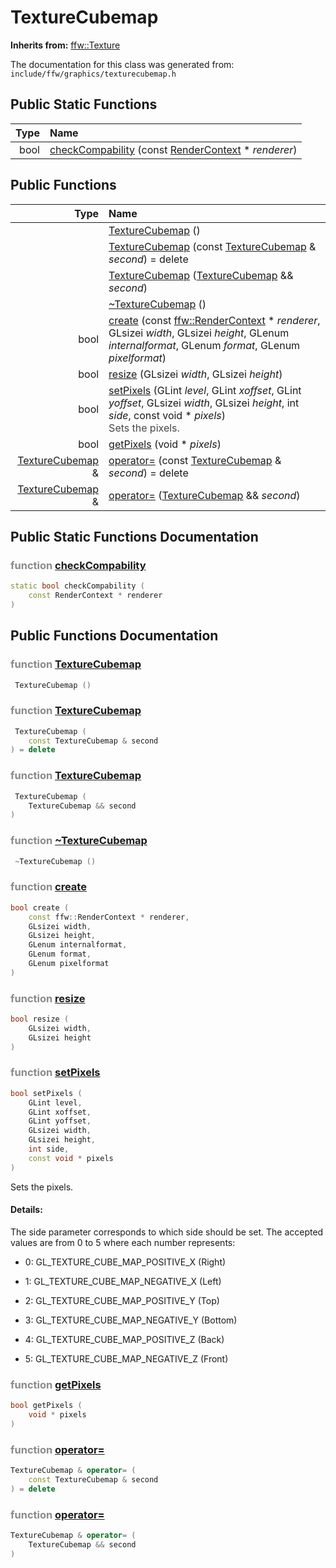 TextureCubemap
===================================


**Inherits from:** [ffw::Texture](ffw_Texture.html)

The documentation for this class was generated from: `include/ffw/graphics/texturecubemap.h`



## Public Static Functions

| Type | Name |
| -------: | :------- |
|  bool | [checkCompability](#03e784ec) (const [RenderContext](ffw_RenderContext.html) * _renderer_)  |


## Public Functions

| Type | Name |
| -------: | :------- |
|   | [TextureCubemap](#006ef9ef) ()  |
|   | [TextureCubemap](#68ebeb64) (const [TextureCubemap](ffw_TextureCubemap.html) & _second_) = delete  |
|   | [TextureCubemap](#32cf2aed) ([TextureCubemap](ffw_TextureCubemap.html) && _second_)  |
|   | [~TextureCubemap](#60859573) ()  |
|  bool | [create](#d1495999) (const [ffw::RenderContext](ffw_RenderContext.html) * _renderer_, GLsizei _width_, GLsizei _height_, GLenum _internalformat_, GLenum _format_, GLenum _pixelformat_)  |
|  bool | [resize](#2a4ff149) (GLsizei _width_, GLsizei _height_)  |
|  bool | [setPixels](#0f362dae) (GLint _level_, GLint _xoffset_, GLint _yoffset_, GLsizei _width_, GLsizei _height_, int _side_, const void * _pixels_) <div style="opacity:0.8;">Sets the pixels. </div> |
|  bool | [getPixels](#9d17ed48) (void * _pixels_)  |
|  [TextureCubemap](ffw_TextureCubemap.html) & | [operator=](#c94b49e8) (const [TextureCubemap](ffw_TextureCubemap.html) & _second_) = delete  |
|  [TextureCubemap](ffw_TextureCubemap.html) & | [operator=](#6993cfe5) ([TextureCubemap](ffw_TextureCubemap.html) && _second_)  |


## Public Static Functions Documentation

### <span style="opacity:0.5;">function</span> <a id="03e784ec" href="#03e784ec">checkCompability</a>

```cpp
static bool checkCompability (
    const RenderContext * renderer
) 
```





## Public Functions Documentation

### <span style="opacity:0.5;">function</span> <a id="006ef9ef" href="#006ef9ef">TextureCubemap</a>

```cpp
 TextureCubemap () 
```



### <span style="opacity:0.5;">function</span> <a id="68ebeb64" href="#68ebeb64">TextureCubemap</a>

```cpp
 TextureCubemap (
    const TextureCubemap & second
) = delete 
```



### <span style="opacity:0.5;">function</span> <a id="32cf2aed" href="#32cf2aed">TextureCubemap</a>

```cpp
 TextureCubemap (
    TextureCubemap && second
) 
```



### <span style="opacity:0.5;">function</span> <a id="60859573" href="#60859573">~TextureCubemap</a>

```cpp
 ~TextureCubemap () 
```



### <span style="opacity:0.5;">function</span> <a id="d1495999" href="#d1495999">create</a>

```cpp
bool create (
    const ffw::RenderContext * renderer,
    GLsizei width,
    GLsizei height,
    GLenum internalformat,
    GLenum format,
    GLenum pixelformat
) 
```



### <span style="opacity:0.5;">function</span> <a id="2a4ff149" href="#2a4ff149">resize</a>

```cpp
bool resize (
    GLsizei width,
    GLsizei height
) 
```



### <span style="opacity:0.5;">function</span> <a id="0f362dae" href="#0f362dae">setPixels</a>

```cpp
bool setPixels (
    GLint level,
    GLint xoffset,
    GLint yoffset,
    GLsizei width,
    GLsizei height,
    int side,
    const void * pixels
) 
```

Sets the pixels. 

#### Details:
The side parameter corresponds to which side should be set. The accepted values are from 0 to 5 where each number represents:
* 0: GL_TEXTURE_CUBE_MAP_POSITIVE_X (Right)

* 1: GL_TEXTURE_CUBE_MAP_NEGATIVE_X (Left)

* 2: GL_TEXTURE_CUBE_MAP_POSITIVE_Y (Top)

* 3: GL_TEXTURE_CUBE_MAP_NEGATIVE_Y (Bottom)

* 4: GL_TEXTURE_CUBE_MAP_POSITIVE_Z (Back)

* 5: GL_TEXTURE_CUBE_MAP_NEGATIVE_Z (Front) 



### <span style="opacity:0.5;">function</span> <a id="9d17ed48" href="#9d17ed48">getPixels</a>

```cpp
bool getPixels (
    void * pixels
) 
```



### <span style="opacity:0.5;">function</span> <a id="c94b49e8" href="#c94b49e8">operator=</a>

```cpp
TextureCubemap & operator= (
    const TextureCubemap & second
) = delete 
```



### <span style="opacity:0.5;">function</span> <a id="6993cfe5" href="#6993cfe5">operator=</a>

```cpp
TextureCubemap & operator= (
    TextureCubemap && second
) 
```






